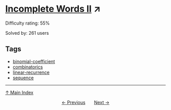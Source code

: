 # [Incomplete Words II](https://projecteuler.net/problem=658) ↗️

Difficulty rating: 55%

Solved by: 261 users
## Tags

- [binomial-coefficient](../tags/binomial-coefficient.md)
- [combinatorics](../tags/combinatorics.md)
- [linear-recurrence](../tags/linear-recurrence.md)
- [sequence](../tags/sequence.md)



---

[↑ Main Index](../README.md)


<div align=center><a href='657.md'>← Previous</a> &nbsp;&nbsp; &nbsp;&nbsp;  <a href='659.md'>Next →</a></div>
